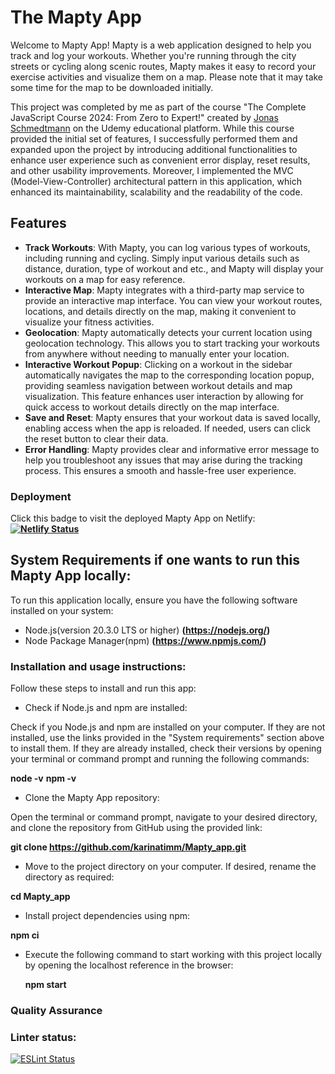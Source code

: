 # The Mapty App

Welcome to Mapty App! Mapty is a web application designed to help you track and log your workouts. Whether you're running through the city streets or cycling along scenic routes, Mapty makes it easy to record your exercise activities and visualize them on a map. Please note that it may take some time for the map to be downloaded initially.

This project was completed by me as part of the course "The Complete JavaScript Course 2024: From Zero to Expert!" created by [Jonas Schmedtmann](https://twitter.com/jonasschmedtman) on the Udemy educational platform. While this course provided the initial set of features, I successfully performed them and expanded upon the project by introducing additional functionalities to enhance user experience such as convenient error display, reset results, and other usability improvements. Moreover, I implemented the MVC (Model-View-Controller) architectural pattern in this application, which enhanced its maintainability, scalability and the readability of the code.

## Features

- **Track Workouts**: With Mapty, you can log various types of workouts, including running and cycling. Simply input various details such as distance, duration, type of workout and etc., and Mapty will display your workouts on a map for easy reference.
- **Interactive Map**: Mapty integrates with a third-party map service to provide an interactive map interface. You can view your workout routes, locations, and details directly on the map, making it convenient to visualize your fitness activities.
- **Geolocation**: Mapty automatically detects your current location using geolocation technology. This allows you to start tracking your workouts from anywhere without needing to manually enter your location.
- **Interactive Workout Popup**: Clicking on a workout in the sidebar automatically navigates the map to the corresponding location popup, providing seamless navigation between workout details and map visualization. This feature enhances user interaction by allowing for quick access to workout details directly on the map interface.
- **Save and Reset**: Mapty ensures that your workout data is saved locally, enabling access when the app is reloaded. If needed, users can click the reset button to clear their data.
- **Error Handling**: Mapty provides clear and informative error message to help you troubleshoot any issues that may arise during the tracking process. This ensures a smooth and hassle-free user experience.

### Deployment

Click this badge to visit the deployed Mapty App on Netlify:
**[![Netlify Status](https://api.netlify.com/api/v1/badges/630fe60b-b94e-4b2a-a165-f476d7b89165/deploy-status)](https://mapty-app-kartim.netlify.app)**

## System Requirements if one wants to run this Mapty App locally:

To run this application locally, ensure you have the following software installed on your system:

- Node.js(version 20.3.0 LTS or higher) **(https://nodejs.org/)**
- Node Package Manager(npm) **(https://www.npmjs.com/)**

### Installation and usage instructions:

Follow these steps to install and run this app:

- Check if Node.js and npm are installed:

Check if you Node.js and npm are installed on your computer. If they are not installed, use the links provided in the "System requirements" section above to install them. If they are already installed, check their versions by opening your terminal or command prompt and running the following commands:

**node -v**
**npm -v**

- Clone the Mapty App repository:

Open the terminal or command prompt, navigate to your desired directory, and clone the repository from GitHub using the provided link:

**git clone https://github.com/karinatimm/Mapty_app.git**

- Move to the project directory on your computer. If desired, rename the directory as required:

**cd Mapty_app**

- Install project dependencies using npm:

**npm ci**

- Execute the following command to start working with this project locally by opening the localhost reference in the browser:

  **npm start**

### Quality Assurance

### Linter status:

[![ESLint Status](https://img.shields.io/badge/ESLint-Passing-brightgreen.svg)](https://github.com/karinatimm/Mapty_app.git)
